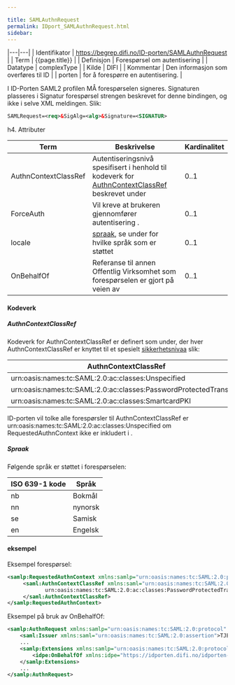 ```yaml
---

title: SAMLAuthnRequest  
permalink: IDport_SAMLAuthnRequest.html
sidebar:
---
```


 |---|---|
| Identifikator | <https://begrep.difi.no/ID-porten/SAMLAuthnRequest> |
| Term          | {{page.title}} |
| Definisjon    | Forespørsel om autentisering |
| Datatype      | complexType |
| Kilde         | DIFI |
| Kommentar     | Den informasjon som overføres til ID |
| porten        | for å forespørre en autentisering. |

I ID-Porten SAML2 profilen MÅ forespørselen signeres. Signaturen
plasseres i Signatur forespørsel strengen beskrevet for denne bindingen,
og ikke i selve XML meldingen. Slik:

```xml
SAMLRequest=<req>&SigAlg=<alg>&Signature=<SIGNATUR>
```

  
h4. Attributer

| Term                 | Beskrivelse                                                                                                             | Kardinalitet |
| --- | ---| --- |
| AuthnContextClassRef | Autentiseringsnivå spesifisert i henhold til kodeverk for [AuthnContextClassRef](#AuthnContextClassRef) beskrevet under | 0..1         |
| ForceAuth            | Vil kreve at brukeren gjennomfører autentisering .                                                                      | 0..1         |
| locale               | [spraak](../felles/spraak.md), se under for hvilke språk som er støttet                                                      | 0..1         |
| OnBehalfOf           | Referanse til annen Offentlig Virksomhet som forespørselen er gjort på veien av                                         | 0..1         |

#### Kodeverk

##### AuthnContextClassRef

Kodeverk for AuthnContextClassRef er definert som under, der hver
AuthnContextClassRef er knyttet til et spesielt
[sikkerhetsnivaa](../felles/sikkerhetsnivaa.md) slik:

| AuthnContextClassRef                                              | [sikkerhetsnivaa](../felles/sikkerhetsnivaa.md) |
| --- | --- |
| urn:oasis:names:tc:SAML:2.0:ac:classes:Unspecified                | 3                                          |
| urn:oasis:names:tc:SAML:2.0:ac:classes:PasswordProtectedTransport | 3                                          |
| urn:oasis:names:tc:SAML:2.0:ac:classes:SmartcardPKI               | 4                                          |

ID-porten vil tolke alle forespørsler til AuthnContextClassRef er
urn:oasis:names:tc:SAML:2.0:ac:classes:Unspecified om
RequestedAuthnContext ikke er inkludert i <AuthnRequest>.

##### Spraak

Følgende språk er støttet i forespørselen:

| ISO 639-1 kode | Språk   |
| --- | --- |
| nb             | Bokmål  |
| nn             | nynorsk |
| se             | Samisk  |
| en             | Engelsk |

#### eksempel

Eksempel forespørsel:

```xml
<samlp:RequestedAuthnContext xmlns:samlp="urn:oasis:names:tc:SAML:2.0:protocol" Comparison="minimum">
     <saml:AuthnContextClassRef xmlns:saml="urn:oasis:names:tc:SAML:2.0:assertion">
            urn:oasis:names:tc:SAML:2.0:ac:classes:PasswordProtectedTransport
     </saml:AuthnContextClassRef>
</samlp:RequestedAuthnContext>
```

Eksempel på bruk av OnBehalfOf:

```xml
<samlp:AuthnRequest xmlns:samlp="urn:oasis:names:tc:SAML:2.0:protocol" ...>
    <saml:Issuer xmlns:saml="urn:oasis:names:tc:SAML:2.0:assertion">TJENESTELEVERANDOR</saml:Issuer>
    ...
    <samlp:Extensions xmlns:samlp="urn:oasis:names:tc:SAML:2.0:protocol">
        <idpe:OnBehalfOf xmlns:idpe="https://idporten.difi.no/idporten-extensions">TJENESTEEIER</idpe:OnBehalfOf>
    </samlp:Extensions>
    ...
</samlp:AuthnRequest>
```
